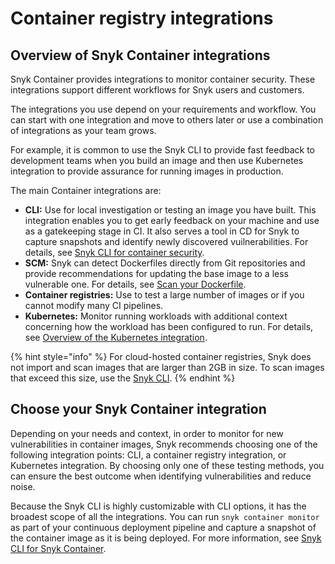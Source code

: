 # Container registry integrations

## Overview of Snyk Container integrations

Snyk Container provides integrations to monitor container security. These integrations support different workflows for Snyk users and customers.

The integrations you use depend on your requirements and workflow. You can start with one integration and move to others later or use a combination of integrations as your team grows.

For example, it is common to use the Snyk CLI to provide fast feedback to development teams when you build an image and then use Kubernetes integration to provide assurance for running images in production.

The main Container integrations are:

* **CLI:** Use for local investigation or testing an image you have built. This integration enables you to get early feedback on your machine and use as a gatekeeping stage in CI. It also serves a tool in CD for Snyk to capture snapshots and identify newly discovered vuilnerabilities. For details, see [Snyk CLI for container security](../../../snyk-cli/scan-and-maintain-projects-using-the-cli/snyk-cli-for-snyk-container/).
* **SCM:** Snyk can detect Dockerfiles directly from Git repositories and provide recommendations for updating the base image to a less vulnerable one. For details, see [Scan your Dockerfile](../../../scan-with-snyk/snyk-container/scan-your-dockerfile/).
* **Container registries:** Use to test a large number of images or if you cannot modify many CI pipelines.
* **Kubernetes:** Monitor running workloads with additional context concerning how the workload has been configured to run. For details, see [Overview of the Kubernetes integration](../kubernetes-integration/overview-of-kubernetes-integration/).

{% hint style="info" %}
For cloud-hosted container registries, Snyk does not import and scan images that are larger than 2GB in size. To scan images that exceed this size, use the [Snyk CLI](../../../snyk-cli/scan-and-maintain-projects-using-the-cli/snyk-cli-for-snyk-container/).
{% endhint %}

## Choose your Snyk Container integration&#x20;

Depending on your needs and context, in order to monitor for new vulnerabilities in container images, Snyk recommends choosing one of the following integration points: CLI, a container registry integration, or Kubernetes integration. By choosing only one of these testing methods, you can ensure the best outcome when identifying vulnerabilities and reduce noise.

Because the Snyk CLI is highly customizable with CLI options, it has the broadest scope of all the integrations. You can run `snyk container monitor` as part of your continuous deployment pipeline and capture a snapshot of the container image as it is being deployed. For more information, see [Snyk CLI for Snyk Container](../../../snyk-cli/scan-and-maintain-projects-using-the-cli/snyk-cli-for-snyk-container/).
